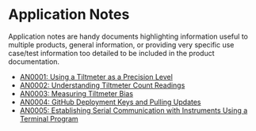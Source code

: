 # Application Notes

Application notes are handy documents highlighting information useful to
multiple products, general information, or providing very specific use case/test
information too detailed to be included in the product documentation.

* [AN0001: Using a Tiltmeter as a Precision Level](appnotes/AN0001.md)
* [AN0002: Understanding Tiltmeter Count Readings](appnotes/AN0002.md)
* [AN0003: Measuring Tiltmeter Bias](appnotes/AN0003.md)
* [AN0004: GitHub Deployment Keys and Pulling Updates](appnotes/AN0004.md)
* [AN0005: Establishing Serial Communication with Instruments Using a Terminal Program](appnotes/AN0005.md)
